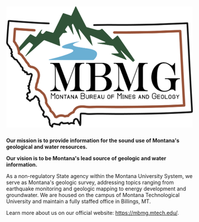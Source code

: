 <h1 align="center">
    <img src="https://raw.githubusercontent.com/MBMG-DataScience/.github/refs/heads/main/img/MBMG_logo_2024.png" alt="Montana Bureau of Mines and Geology" />
</h1>

**Our mission is to provide information for the sound use of Montana's geological and water resources.**

**Our vision is to be Montana's lead source of geologic and water information.**

As a non-regulatory State agency within the Montana University System, we serve as Montana's geologic survey, addressing topics ranging from earthquake monitoring and geologic mapping to energy development and groundwater. We are housed on the campus of Montana Technological University and maintain a fully staffed office in Billings, MT.

Learn more about us on our official website: <a href="https://mbmg.mtech.edu/">https://mbmg.mtech.edu/</a>.
